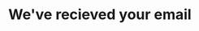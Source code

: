 ---
layout: entered
id: entered
nav: false
permalink: /entered/

title: We've recieved your email
intro: We will apply the credit to your account within 5&nbsp;working days
---